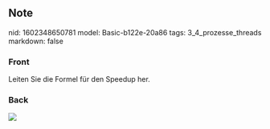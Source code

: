 ## Note
nid: 1602348650781
model: Basic-b122e-20a86
tags: 3_4_prozesse_threads
markdown: false

### Front
Leiten Sie die Formel für den Speedup her.

### Back
<img src="paste-939219061bbfdd48013d752d5d2583f0e8f8f0d1.jpg">
